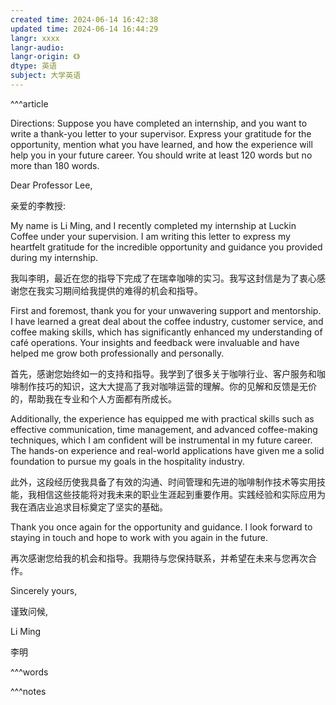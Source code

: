 ```yaml
---
created time: 2024-06-14 16:42:38
updated time: 2024-06-14 16:44:29
langr: xxxx
langr-audio: 
langr-origin: 《》
dtype: 英语
subject: 大学英语
---
```


^^^article

Directions: Suppose you have completed an internship, and you want to write a thank-you letter to your supervisor. Express your gratitude for the opportunity, mention what you have learned, and how the experience will help you in your future career. You should write at least 120 words but no more than 180 words.

 
Dear Professor Lee,

亲爱的李教授:

My name is Li Ming, and I recently completed my internship at Luckin Coffee under your supervision. I am writing this letter to express my heartfelt gratitude for the incredible opportunity and guidance you provided during my internship.

我叫李明，最近在您的指导下完成了在瑞幸咖啡的实习。我写这封信是为了衷心感谢您在我实习期间给我提供的难得的机会和指导。

First and foremost, thank you for your unwavering support and mentorship. I have learned a great deal about the coffee industry, customer service, and coffee making skills, which has significantly enhanced my understanding of café operations. Your insights and feedback were invaluable and have helped me grow both professionally and personally.

首先，感谢您始终如一的支持和指导。我学到了很多关于咖啡行业、客户服务和咖啡制作技巧的知识，这大大提高了我对咖啡运营的理解。你的见解和反馈是无价的，帮助我在专业和个人方面都有所成长。

Additionally, the experience has equipped me with practical skills such as effective communication, time management, and advanced coffee-making techniques, which I am confident will be instrumental in my future career. The hands-on experience and real-world applications have given me a solid foundation to pursue my goals in the hospitality industry.

此外，这段经历使我具备了有效的沟通、时间管理和先进的咖啡制作技术等实用技能，我相信这些技能将对我未来的职业生涯起到重要作用。实践经验和实际应用为我在酒店业追求目标奠定了坚实的基础。


Thank you once again for the opportunity and guidance. I look forward to staying in touch and hope to work with you again in the future.  

再次感谢您给我的机会和指导。我期待与您保持联系，并希望在未来与您再次合作。

Sincerely yours,

谨致问候,

Li Ming

李明











^^^words



^^^notes
